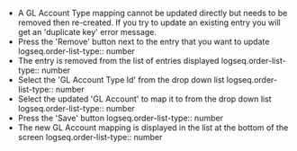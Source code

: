 - A GL Account Type mapping cannot be updated directly but needs to be removed then re-created. If you try to update an existing entry you will get an 'duplicate key' error message.
- Press the 'Remove' button next to the entry that you want to update
  logseq.order-list-type:: number
- The entry is removed from the list of entries displayed
  logseq.order-list-type:: number
- Select the 'GL Account Type Id' from the drop down list
  logseq.order-list-type:: number
- Select the updated 'GL Account' to map it to from the drop down list
  logseq.order-list-type:: number
- Press the 'Save' button
  logseq.order-list-type:: number
- The new GL Account mapping is displayed in the list at the bottom of the screen
  logseq.order-list-type:: number